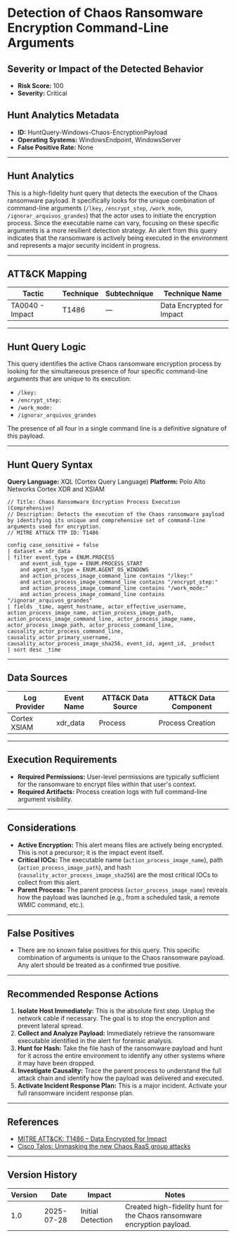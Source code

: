 # Detection of Chaos Ransomware Encryption Command-Line Arguments

## Severity or Impact of the Detected Behavior
- **Risk Score:** 100
- **Severity:** Critical

## Hunt Analytics Metadata

- **ID:** HuntQuery-Windows-Chaos-EncryptionPayload
- **Operating Systems:** WindowsEndpoint, WindowsServer
- **False Positive Rate:** None

---

## Hunt Analytics

This is a high-fidelity hunt query that detects the execution of the Chaos ransomware payload. It specifically looks for the unique combination of command-line arguments (`/lkey`, `/encrypt_step`, `/work_mode`, `/ignorar_arquivos_grandes`) that the actor uses to initiate the encryption process. Since the executable name can vary, focusing on these specific arguments is a more resilient detection strategy. An alert from this query indicates that the ransomware is actively being executed in the environment and represents a major security incident in progress.

---

## ATT&CK Mapping

| Tactic                        | Technique   | Subtechnique | Technique Name                                 |
|-------------------------------|-------------|--------------|------------------------------------------------|
| TA0040 - Impact               | T1486       | —            | Data Encrypted for Impact                      |

---

## Hunt Query Logic

This query identifies the active Chaos ransomware encryption process by looking for the simultaneous presence of four specific command-line arguments that are unique to its execution:
- `/lkey:`
- `/encrypt_step:`
- `/work_mode:`
- `/ignorar_arquivos_grandes`

The presence of all four in a single command line is a definitive signature of this payload.

---

## Hunt Query Syntax

**Query Language:** XQL (Cortex Query Language)
**Platform:** Polo Alto Networks Cortex XDR and XSIAM

```xql
// Title: Chaos Ransomware Encryption Process Execution (Comprehensive)
// Description: Detects the execution of the Chaos ransomware payload by identifying its unique and comprehensive set of command-line arguments used for encryption.
// MITRE ATT&CK TTP ID: T1486

config case_sensitive = false 
| dataset = xdr_data 
| filter event_type = ENUM.PROCESS 
    and event_sub_type = ENUM.PROCESS_START 
    and agent_os_type = ENUM.AGENT_OS_WINDOWS 
    and action_process_image_command_line contains "/lkey:"  
    and action_process_image_command_line contains "/encrypt_step:"  
    and action_process_image_command_line contains "/work_mode:"  
    and action_process_image_command_line contains "/ignorar_arquivos_grandes" 
| fields _time, agent_hostname, actor_effective_username, action_process_image_name, action_process_image_path, action_process_image_command_line, actor_process_image_name, actor_process_image_path, actor_process_command_line, causality_actor_process_command_line, causality_actor_primary_username, causality_actor_process_image_sha256, event_id, agent_id, _product 
| sort desc _time
```

---

## Data Sources

| Log Provider | Event Name       | ATT&CK Data Source  | ATT&CK Data Component  |
|--------------|------------------|---------------------|------------------------|
| Cortex XSIAM | xdr_data         | Process             | Process Creation       |

---

## Execution Requirements

- **Required Permissions:** User-level permissions are typically sufficient for the ransomware to encrypt files within that user's context.
- **Required Artifacts:** Process creation logs with full command-line argument visibility.

---

## Considerations

- **Active Encryption:** This alert means files are actively being encrypted. This is not a precursor; it is the impact event itself.
- **Critical IOCs:** The executable name (`action_process_image_name`), path (`action_process_image_path`), and hash (`causality_actor_process_image_sha256`) are the most critical IOCs to collect from this alert.
- **Parent Process:** The parent process (`actor_process_image_name`) reveals how the payload was launched (e.g., from a scheduled task, a remote WMIC command, etc.).

---

## False Positives

- There are no known false positives for this query. This specific combination of arguments is unique to the Chaos ransomware payload. Any alert should be treated as a confirmed true positive.

---

## Recommended Response Actions

1.  **Isolate Host Immediately:** This is the absolute first step. Unplug the network cable if necessary. The goal is to stop the encryption and prevent lateral spread.
2.  **Collect and Analyze Payload:** Immediately retrieve the ransomware executable identified in the alert for forensic analysis.
3.  **Hunt for Hash:** Take the file hash of the ransomware payload and hunt for it across the entire environment to identify any other systems where it may have been dropped.
4.  **Investigate Causality:** Trace the parent process to understand the full attack chain and identify how the payload was delivered and executed.
5.  **Activate Incident Response Plan:** This is a major incident. Activate your full ransomware incident response plan.

---

## References

- [MITRE ATT&CK: T1486 – Data Encrypted for Impact](https://attack.mitre.org/techniques/T1486/)
- [Cisco Talos: Unmasking the new Chaos RaaS group attacks](https://blog.talosintelligence.com/new-chaos-ransomware/)

---

## Version History

| Version | Date       | Impact            | Notes                                                              |
|---------|------------|-------------------|--------------------------------------------------------------------|
| 1.0     | 2025-07-28 | Initial Detection | Created high-fidelity hunt for the Chaos ransomware encryption payload. |
